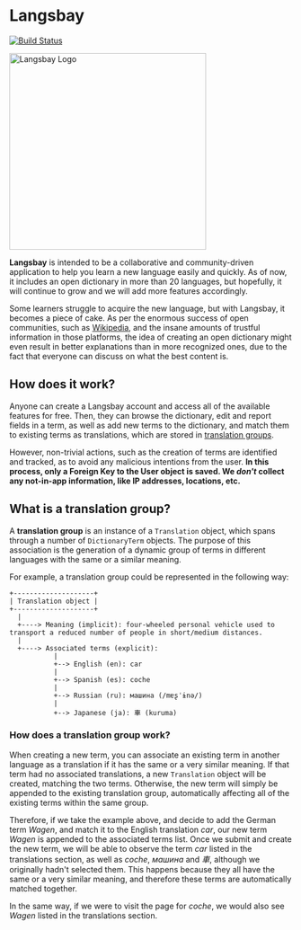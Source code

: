 # Langsbay

[![Build Status](https://travis-ci.com/albertonl/langsbay.svg?branch=master)](https://travis-ci.com/albertonl/langsbay)

<img src="/src/learning/static/learning/img/logo-dark.png" alt="Langsbay Logo" width="350">

**Langsbay** is intended to be a collaborative and community-driven application to help you learn a new language easily and quickly. As of now, it includes an open dictionary in more than 20 languages, but hopefully, it will continue to grow and we will add more features accordingly.

Some learners struggle to acquire the new language, but with Langsbay, it becomes a piece of cake. As per the enormous success of open communities, such as [Wikipedia](https://en.wikipedia.org/), and the insane amounts of trustful information in those platforms, the idea of creating an open dictionary might even result in better explanations than in more recognized ones, due to the fact that everyone can discuss on what the best content is.

## How does it work?

Anyone can create a Langsbay account and access all of the available features for free. Then, they can browse the dictionary, edit and report fields in a term, as well as add new terms to the dictionary, and match them to existing terms as translations, which are stored in [translation groups](#what-is-a-translation-group).

However, non-trivial actions, such as the creation of terms are identified and tracked, as to avoid any malicious intentions from the user. **In this process, only a Foreign Key to the User object is saved. We _don't_ collect any not-in-app information, like IP addresses, locations, etc.**

## What is a translation group?

A **translation group** is an instance of a `Translation` object, which spans through a number of `DictionaryTerm` objects. The purpose of this association is the generation of a dynamic group of terms in different languages with the same or a similar meaning.

For example, a translation group could be represented in the following way:

```
+--------------------+
| Translation object |
+--------------------+
  |
  +----> Meaning (implicit): four-wheeled personal vehicle used to transport a reduced number of people in short/medium distances.
  |
  +----> Associated terms (explicit):
           |
           +--> English (en): car
           |
           +--> Spanish (es): coche
           |
           +--> Russian (ru): машина (/mɐʂˈɨnə/)
           |
           +--> Japanese (ja): 車 (kuruma)
```

### How does a translation group work?

When creating a new term, you can associate an existing term in another language as a translation if it has the same or a very similar meaning. If that term had no associated translations, a new `Translation` object will be created, matching the two terms. Otherwise, the new term will simply be appended to the existing translation group, automatically affecting all of the existing terms within the same group.

Therefore, if we take the example above, and decide to add the German term _Wagen_, and match it to the English translation _car_, our new term _Wagen_ is appended to the associated terms list. Once we submit and create the new term, we will be able to observe the term _car_ listed in the translations section, as well as _coche_, _машина_ and _車_, although we originally hadn't selected them. This happens because they all have the same or a very similar meaning, and therefore these terms are automatically matched together.

In the same way, if we were to visit the page for _coche_, we would also see _Wagen_ listed in the translations section.
